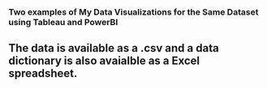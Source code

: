 ### Two examples of My Data Visualizations for the Same Dataset using Tableau and PowerBI

## The data is available as a .csv and a data dictionary is also avaialble as a Excel spreadsheet.
